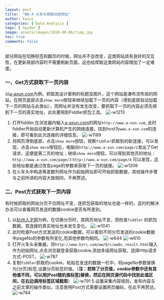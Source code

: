 ```yaml
---
layout: post
title:  "NO.4 火车头爬取动态网址"
author: kaius
categories: [ Data Analysis ]
tags: [ Spyder ]
image: assets/images/2018-08-06/timg.jpg
toc: true
comments: false
---
```


部分网站在切换标签和翻页的时候，网址并不会改变，这类网站具有良好的交互性，在更新局部内容时不需要刷新页面，这也给爬取这类网站内容增加了一定难度。

### 一、Get方式获取下一页内容

以[a-axun.com](http://www.a-xun.com)为例，抓取其设计案例的标题及图片，这个网站是瀑布流布局的网站，在网页底部点击`show more`按钮来继续加载下一页的内容（滑到底部自动加载下一页的网站与此类似），而网址并没有发生改变，要抓取下一页的内容必须先得到下一页的真实地址，此处要用到Fiddler抓包工具。
![-w1213]({{site.baseurl}}/assets/images/2018-08-06/15336031932553.jpg)

1. 打开fiddler,在浏览器内输入[a-axun.com](http://www.a-xun.com)的网址`http://www.a-xun.com`, 此时fiddler开始自动更新计算机产生的网络连接，找到host为`www.a-xun.com`的连接，即可看到此次连接的详细信息。
![-w1189]({{site.baseurl}}/assets/images/2018-08-06/15336041609297.jpg)
2. 将网页滑倒底部，点击`show more`按钮，观察`fiddler`抓取到的新连接，可以发现，点击`show more`按钮后，电脑向`http://www.a-xun.com/page/2`发出了Get请求，这便是第二页的地址；继续`show more`按钮，可以得到其他页的地址：
   `http://www.a-xun.com/page/3`
   `http://www.a-xun.com/page/4`
   可以发现，这些地址都是通过改变page的参数来获取下一页的链接。
![-w1208]({{site.baseurl}}/assets/images/2018-08-06/15336043093590.jpg)
3. 在火车头中构造等差数列网址作为起始网址即可开始抓取数据，其他操作步骤与之前所讲的内容大致相同，不再赘述。

### 二、Post方式获取下一页内容

有时候抓取的网站分页不仅网址不变，连抓包获取的地址也是一样的，这时的解决办法可以查看网页发送的数据cookie是否有所差别。
1. 以[杭州人才网](http://www.hzrc.com/ww/b/c/wwbc_result.html)为例，在切换分页时，其网页地址不变，而检查`fiddler` 的抓包数据，其连接的真实地址也未发生变化。
![-w1041]({{site.baseurl}}/assets/images/2018-08-06/15336079797429.jpg)
2. 此时检查Post方式发送的cookie数据，可以看到不同分页发送的cookie数据中pageNo的参数有所变化,而其他参数均相同。
![-w644]({{site.baseurl}}/assets/images/2018-08-06/15336080955629.jpg)
![-w610]({{site.baseurl}}/assets/images/2018-08-06/15336081343833.jpg)
3. 打开火车头采集器，将`http://www.hzrc.com/ww/b/c/wwbc_result.html`输入作为初始网址,点击浏览器登录获取cookie;添加多级网址获取，选择Http请求方式-POST。
![-w787]({{site.baseurl}}/assets/images/2018-08-06/15336084792082.jpg)
4. 复制`fiddler`抓取的cookie，粘贴在发送的数据一栏中，将pageNo参数替换为[分页]标签,设置分页标签的值。（**注：若除了分页值，cookie参数中还有其他值不同，可以用[Post随机值标签]替换，然后在网页源代码中找到此值区间，在右边调用标签区域截取**）
![-w791]({{site.baseurl}}/assets/images/2018-08-06/15336086666623.jpg)
5.设置采集内容规则，发布内容与之前文章的操作类似，注意使用Post方式需要设置网页编码，在此不再赘述。
![-w784]({{site.baseurl}}/assets/images/2018-08-06/15336095556140.jpg)
